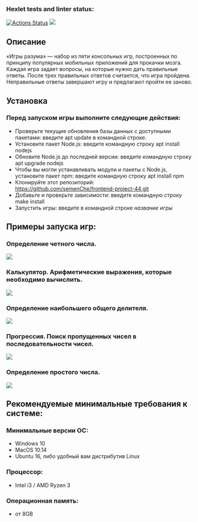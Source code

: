### Hexlet tests and linter status:
[![Actions Status](https://github.com/semenChe/frontend-project-44/workflows/hexlet-check/badge.svg)](https://github.com/semenChe/frontend-project-44/actions)
<a href="https://codeclimate.com/github/semenChe/frontend-project-44/maintainability"><img src="https://api.codeclimate.com/v1/badges/8150bd62e4ed95fbe8ea/maintainability" /></a>

## Описание
«Игры разума» — набор из пяти консольных игр, построенных по принципу популярных мобильных приложений для прокачки мозга. Каждая игра задает вопросы, на которые нужно дать правильные ответы. После трех правильных ответов считается, что игра пройдена. Неправильные ответы завершают игру и предлагают пройти ее заново. 

## Установка
### Перед запуском игры выполните следующие действия:
* Проверьте текущие обновления базы данных с доступными пакетами: введите apt update в командной строке.
* Установите пакет Node.js: введите командную строку apt install nodejs
* Обновите Node.js до последней версии: введите командную строку apt upgrade nodejs
* Чтобы вы могли устанавливать модули и пакеты с Node.js, установите пакет npm: введите командную строку apt install npm
* Клонируйте этот репозиторий: https://github.com/semenChe/frontend-project-44.git
* Добавьте и проверьте зависимости: введите командную строку make install
* Запустить игры: введите в командной строке *название игры*

## Примеры запуска игр:

### Определение четного числа.
<a href="https://asciinema.org/a/520798" target="_blank"><img src="https://asciinema.org/a/520798.svg" /></a>

### Калькулятор. Арифметические выражения, которые необходимо вычислить.
<a href="https://asciinema.org/a/uCRpo39z7jW11YtrY2AbG9756" target="_blank"><img src="https://asciinema.org/a/uCRpo39z7jW11YtrY2AbG9756.svg" /></a>

### Определение наибольшего общего делителя.
<a href="https://asciinema.org/a/pjWIHM7zXVH3vGBtgQhkwt6P3" target="_blank"><img src="https://asciinema.org/a/pjWIHM7zXVH3vGBtgQhkwt6P3.svg" /></a>

### Прогрессия. Поиск пропущенных чисел в последовательности чисел.
<a href="https://asciinema.org/a/IVkthrLHDWRjNdEyh8hD9VeH7" target="_blank"><img src="https://asciinema.org/a/IVkthrLHDWRjNdEyh8hD9VeH7.svg" /></a>

### Определение простого числа.
<a href="https://asciinema.org/a/sfsoRsBNk9EXhOcpOFxlkjm7U" target="_blank"><img src="https://asciinema.org/a/sfsoRsBNk9EXhOcpOFxlkjm7U.svg" /></a>

## Рекомендуемые минимальные требования к системе:
### Минимальные версии ОС:
* Windows 10
* MacOS 10.14
* Ubuntu 16, либо удобный вам дистрибутив Linux
### Процессор: 
* Intel i3 / AMD Ryzen 3
### Операционная память: 
* от 8GB